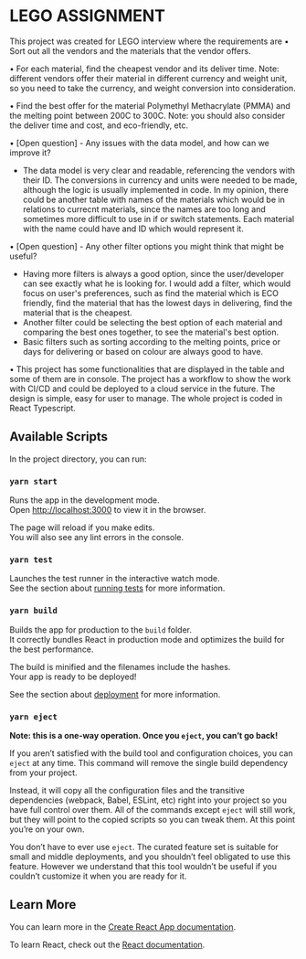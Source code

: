 # LEGO ASSIGNMENT

This project was created for LEGO interview where the requirements are
•	Sort out all the vendors and the materials that the vendor offers.  

•	For each material, find the cheapest vendor and its deliver time. 
Note: different vendors offer their material in different currency and weight unit, so you need to take the currency, and weight conversion into consideration. 

•	Find the best offer for the material Polymethyl Methacrylate (PMMA) and the melting point between 200C to 300C.  Note: you should also consider the deliver time and cost, and eco-friendly, etc. 

•	[Open question] - Any issues with the data model, and how can we improve it? 
- The data model is very clear and readable, referencing the vendors with their ID. The conversions in currency and units were needed to be made, although the logic is usually implemented in code. In my opinion, there could be another table with names of the materials which would be in relations to currecnt materials, since the names are too long and sometimes more difficult to use in if or switch statements. Each material with the name could have and ID which would represent it. 

•	[Open question] - Any other filter options you might think that might be useful?  
- Having more filters is always a good option, since the user/developer can see exactly what he is looking for. I would add a filter, which would focus on user's preferences, such as find the material which is ECO friendly, find the material that has the lowest days in delivering, find the material that is the cheapest. 
- Another filter could be selecting the best option of each material and comparing the best ones together, to see the material's best option. 
- Basic filters such as sorting according to the melting points, price or days for delivering or based on colour are always good to have. 

•	This project has some functionalities that are displayed in the table and some of them are in console. The project has a workflow to show the work with CI/CD and could be deployed to a cloud service in the future. The design is simple, easy for user to manage. The whole project is coded in React Typescript.  

## Available Scripts

In the project directory, you can run:

### `yarn start`

Runs the app in the development mode.\
Open [http://localhost:3000](http://localhost:3000) to view it in the browser.

The page will reload if you make edits.\
You will also see any lint errors in the console.

### `yarn test`

Launches the test runner in the interactive watch mode.\
See the section about [running tests](https://facebook.github.io/create-react-app/docs/running-tests) for more information.

### `yarn build`

Builds the app for production to the `build` folder.\
It correctly bundles React in production mode and optimizes the build for the best performance.

The build is minified and the filenames include the hashes.\
Your app is ready to be deployed!

See the section about [deployment](https://facebook.github.io/create-react-app/docs/deployment) for more information.

### `yarn eject`

**Note: this is a one-way operation. Once you `eject`, you can’t go back!**

If you aren’t satisfied with the build tool and configuration choices, you can `eject` at any time. This command will remove the single build dependency from your project.

Instead, it will copy all the configuration files and the transitive dependencies (webpack, Babel, ESLint, etc) right into your project so you have full control over them. All of the commands except `eject` will still work, but they will point to the copied scripts so you can tweak them. At this point you’re on your own.

You don’t have to ever use `eject`. The curated feature set is suitable for small and middle deployments, and you shouldn’t feel obligated to use this feature. However we understand that this tool wouldn’t be useful if you couldn’t customize it when you are ready for it.

## Learn More

You can learn more in the [Create React App documentation](https://facebook.github.io/create-react-app/docs/getting-started).

To learn React, check out the [React documentation](https://reactjs.org/).
